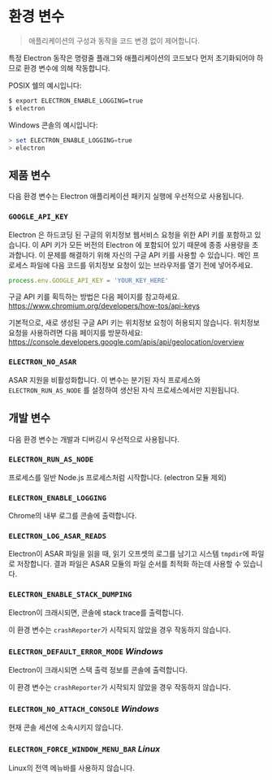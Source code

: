 # 환경 변수

> 애플리케이션의 구성과 동작을 코드 변경 없이 제어합니다.

특정 Electron 동작은 명령줄 플래그와 애플리케이션의 코드보다 먼저 초기화되어야 하므로
환경 변수에 의해 작동합니다.

POSIX 쉘의 예시입니다:

```bash
$ export ELECTRON_ENABLE_LOGGING=true
$ electron
```

Windows 콘솔의 예시입니다:

```powershell
> set ELECTRON_ENABLE_LOGGING=true
> electron
```

## 제품 변수

다음 환경 변수는 Electron 애플리케이션 패키지 실행에 우선적으로 사용됩니다.

### `GOOGLE_API_KEY`

Electron 은 하드코딩 된 구글의 위치정보 웹서비스 요청을 위한 API 키를 포함하고
있습니다. 이 API 키가 모든 버전의 Electron 에 포함되어 있기 때문에 종종
사용량을 초과합니다. 이 문제를 해결하기 위해 자신의 구글 API 키를 사용할 수
있습니다. 메인 프로세스 파일에 다음 코드를 위치정보 요청이 있는 브라우저를 열기
전에 넣어주세요.

```javascript
process.env.GOOGLE_API_KEY = 'YOUR_KEY_HERE'
```

구글 API 키를 획득하는 방법은 다음 페이지를 참고하세요.
https://www.chromium.org/developers/how-tos/api-keys

기본적으로, 새로 생성된 구글 API 키는 위치정보 요청이 허용되지 않습니다.
위치정보 요청을 사용하려면 다음 페이지를 방문하세요:
https://console.developers.google.com/apis/api/geolocation/overview

### `ELECTRON_NO_ASAR`

ASAR 지원을 비활성화합니다. 이 변수는 분기된 자식 프로세스와
`ELECTRON_RUN_AS_NODE` 를 설정하여 생산된 자식 프로세스에서만 지원됩니다.

## 개발 변수

다음 환경 변수는 개발과 디버깅시 우선적으로 사용됩니다.

### `ELECTRON_RUN_AS_NODE`

프로세스를 일반 Node.js 프로세스처럼 시작합니다. (electron 모듈 제외)

### `ELECTRON_ENABLE_LOGGING`

Chrome의 내부 로그를 콘솔에 출력합니다.

### `ELECTRON_LOG_ASAR_READS`

Electron이 ASAR 파일을 읽을 때, 읽기 오프셋의 로그를 남기고 시스템 `tmpdir`에 파일로
저장합니다. 결과 파일은 ASAR 모듈의 파일 순서를 최적화 하는데 사용할 수 있습니다.

### `ELECTRON_ENABLE_STACK_DUMPING`

Electron이 크래시되면, 콘솔에 stack trace를 출력합니다.

이 환경 변수는 `crashReporter`가 시작되지 않았을 경우 작동하지 않습니다.

### `ELECTRON_DEFAULT_ERROR_MODE` _Windows_

Electron이 크래시되면 스택 출력 정보를 콘솔에 출력합니다.

이 환경 변수는 `crashReporter`가 시작되지 않았을 경우 작동하지 않습니다.

### `ELECTRON_NO_ATTACH_CONSOLE` _Windows_

현재 콘솔 세션에 소속시키지 않습니다.

### `ELECTRON_FORCE_WINDOW_MENU_BAR` _Linux_

Linux의 전역 메뉴바를 사용하지 않습니다.
